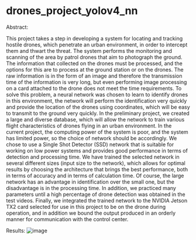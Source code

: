 # drones_project_yolov4_nn

Abstract:

This project takes a step in developing a system for locating and tracking hostile drones, which penetrate an urban environment, in order to intercept them and thwart the threat. The system performs the monitoring and scanning of the area by patrol drones that aim to photograph the ground. The information that collected on the drones must be processed, and the options for this are to process at the ground station or on the drones. The raw information is in the form of an image and therefore the transmission time of the information is very long, but even performing image processing on a card attached to the drone does not meet the time requirements. To solve this problem, a neural network was chosen to learn to identify drones in this environment, the network will perform the identification very quickly and provide the location of the drones using coordinates, which will be easy to transmit to the ground very quickly. In the preliminary project, we created a large and diverse database, which will allow the network to train various flight characteristics of drones flying in an urban environment. In the current project, the computing power of the system is poor, and the system has limited power, so the choice of network should be accordingly. We chose to use a Single Shot Detector (SSD) network that is suitable for working on low power systems and provides good performance in terms of detection and processing time. We have trained the selected network in several different sizes (input size to the network), which allows for optimal results by choosing the architecture that brings the best performance, both in terms of accuracy and in terms of calculation time. Of course, the large network has an advantage in identification over the small one, but the disadvantage is in the processing time. In addition, we practiced many parameters until a high percentage of drone detection was obtained in the test videos. Finally, we integrated the trained network to the NVIDIA Jetson TX2 card selected for use in this project to be on the drone during operation, and in addition we bound the output produced in an orderly manner for communication with the control center.

Results:
![image](https://user-images.githubusercontent.com/48788901/153758728-509b99d3-e00f-42b6-a6bb-8f8a88a9cf44.png)


